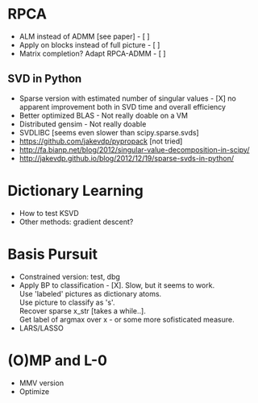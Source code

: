RPCA
====
- ALM instead of ADMM [see paper] - [ ]
- Apply on blocks instead of full picture - [ ]
- Matrix completion? Adapt RPCA-ADMM - [ ]

SVD in Python
-------------
- Sparse version with estimated number of singular values - [X] no apparent improvement both in SVD time and overall efficiency
- Better optimized BLAS - Not really doable on a VM
- Distributed gensim - Not really doable
- SVDLIBC  [seems even slower than scipy.sparse.svds]
- https://github.com/jakevdp/pypropack [not tried]
- http://fa.bianp.net/blog/2012/singular-value-decomposition-in-scipy/
- http://jakevdp.github.io/blog/2012/12/19/sparse-svds-in-python/


Dictionary Learning
=================
- How to test KSVD
- Other methods: gradient descent?

Basis Pursuit
============
- Constrained version: test, dbg
- Apply BP to classification - [X]. Slow, but it seems to work.  
   Use 'labeled' pictures as dictionary atoms.  
   Use picture to classify as 's'.  
   Recover sparse x_str [takes a while..].  
   Get label of argmax over x - or some more sofisticated measure.  
- LARS/LASSO

(O)MP and L-0
=====
- MMV version
- Optimize
